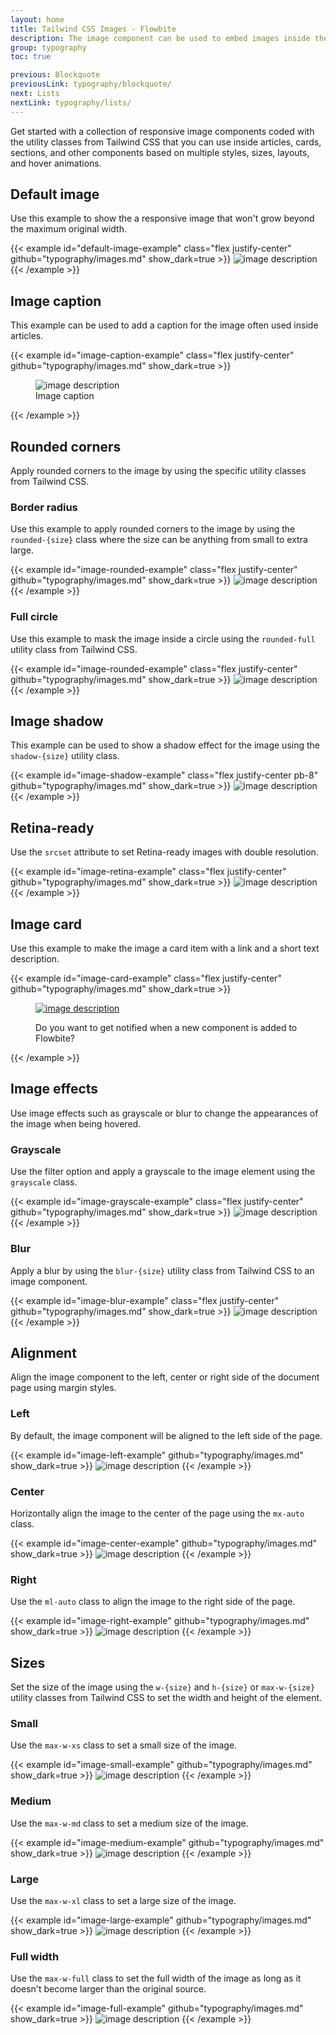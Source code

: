 ```yaml
---
layout: home
title: Tailwind CSS Images - Flowbite
description: The image component can be used to embed images inside the web page in articles and sections based on multiple styles, sizes, layouts and hover animations
group: typography
toc: true

previous: Blockquote
previousLink: typography/blockquote/
next: Lists
nextLink: typography/lists/
---
```


Get started with a collection of responsive image components coded with the utility classes from Tailwind CSS that you can use inside articles, cards, sections, and other components based on multiple styles, sizes, layouts, and hover animations.

## Default image

Use this example to show the a responsive image that won't grow beyond the maximum original width.

{{< example id="default-image-example" class="flex justify-center" github="typography/images.md" show_dark=true >}}
<img class="h-auto max-w-full" src="/docs/images/examples/image-1@2x.jpg" alt="image description">
{{< /example >}}

## Image caption

This example can be used to add a caption for the image often used inside articles.

{{< example id="image-caption-example" class="flex justify-center" github="typography/images.md" show_dark=true >}}
<figure class="max-w-lg">
  <img class="h-auto max-w-full rounded-lg" src="/docs/images/examples/image-3@2x.jpg" alt="image description">
  <figcaption class="mt-2 text-sm text-center text-gray-500 dark:text-gray-400">Image caption</figcaption>
</figure>
{{< /example >}}

## Rounded corners

Apply rounded corners to the image by using the specific utility classes from Tailwind CSS.

### Border radius

Use this example to apply rounded corners to the image by using the `rounded-{size}` class where the size can be anything from small to extra large.

{{< example id="image-rounded-example" class="flex justify-center" github="typography/images.md" show_dark=true >}}
<img class="h-auto max-w-lg rounded-lg" src="/docs/images/examples/image-1@2x.jpg" alt="image description">
{{< /example >}}

### Full circle

Use this example to mask the image inside a circle using the `rounded-full` utility class from Tailwind CSS.

{{< example id="image-rounded-example" class="flex justify-center" github="typography/images.md" show_dark=true >}}
<img class="rounded-full w-96 h-96" src="/docs/images/examples/image-4@2x.jpg" alt="image description">
{{< /example >}}

## Image shadow

This example can be used to show a shadow effect for the image using the `shadow-{size}` utility class.

{{< example id="image-shadow-example" class="flex justify-center pb-8" github="typography/images.md" show_dark=true >}}
<img class="h-auto max-w-xl rounded-lg shadow-xl dark:shadow-gray-800" src="/docs/images/examples/image-2@2x.jpg" alt="image description">
{{< /example >}}

## Retina-ready

Use the `srcset` attribute to set Retina-ready images with double resolution.

{{< example id="image-retina-example" class="flex justify-center" github="typography/images.md" show_dark=true >}}
<img srcset="/docs/images/examples/image-1.jpg 1x, /docs/images/examples/image-1@2x.jpg 2x" class="w-full h-auto max-w-xl rounded-lg" alt="image description">
{{< /example >}}

## Image card

Use this example to make the image a card item with a link and a short text description.

{{< example id="image-card-example" class="flex justify-center" github="typography/images.md" show_dark=true >}}
<figure class="relative max-w-sm transition-all duration-300 cursor-pointer filter grayscale hover:grayscale-0">
  <a href="#">
    <img class="rounded-lg" src="https://flowbite.s3.amazonaws.com/blocks/marketing-ui/content/content-gallery-3.png" alt="image description">
  </a>
  <figcaption class="absolute px-4 text-lg text-white bottom-6">
      <p>Do you want to get notified when a new component is added to Flowbite?</p>
  </figcaption>
</figure>
{{< /example >}}

## Image effects

Use image effects such as grayscale or blur to change the appearances of the image when being hovered.

### Grayscale

Use the filter option and apply a grayscale to the image element using the `grayscale` class.

{{< example id="image-grayscale-example" class="flex justify-center" github="typography/images.md" show_dark=true >}}
<img class="h-auto max-w-lg transition-all duration-300 rounded-lg cursor-pointer filter grayscale hover:grayscale-0" src="https://flowbite.s3.amazonaws.com/blocks/marketing-ui/content/content-gallery-3.png" alt="image description">
{{< /example >}}

### Blur

Apply a blur by using the `blur-{size}` utility class from Tailwind CSS to an image component.

{{< example id="image-blur-example" class="flex justify-center" github="typography/images.md" show_dark=true >}}
<img class="h-auto max-w-lg transition-all duration-300 rounded-lg blur-sm hover:blur-none" src="https://flowbite.s3.amazonaws.com/blocks/marketing-ui/content/content-gallery-3.png" alt="image description">
{{< /example >}}

## Alignment

Align the image component to the left, center or right side of the document page using margin styles.

### Left

By default, the image component will be aligned to the left side of the page.

{{< example id="image-left-example" github="typography/images.md" show_dark=true >}}
<img class="h-auto max-w-lg" src="/docs/images/examples/image-1@2x.jpg" alt="image description">
{{< /example >}}

### Center

Horizontally align the image to the center of the page using the `mx-auto` class.

{{< example id="image-center-example" github="typography/images.md" show_dark=true >}}
<img class="h-auto max-w-lg mx-auto" src="/docs/images/examples/image-1@2x.jpg" alt="image description">
{{< /example >}}

### Right

Use the `ml-auto` class to align the image to the right side of the page.

{{< example id="image-right-example" github="typography/images.md" show_dark=true >}}
<img class="h-auto max-w-lg ml-auto" src="/docs/images/examples/image-1@2x.jpg" alt="image description">
{{< /example >}}

## Sizes

Set the size of the image using the `w-{size}` and `h-{size}` or `max-w-{size}` utility classes from Tailwind CSS to set the width and height of the element.

### Small

Use the `max-w-xs` class to set a small size of the image.

{{< example id="image-small-example" github="typography/images.md" show_dark=true >}}
<img class="h-auto max-w-xs" src="/docs/images/examples/image-1@2x.jpg" alt="image description">
{{< /example >}}

### Medium

Use the `max-w-md` class to set a medium size of the image.

{{< example id="image-medium-example" github="typography/images.md" show_dark=true >}}
<img class="h-auto max-w-md" src="/docs/images/examples/image-1@2x.jpg" alt="image description">
{{< /example >}}

### Large

Use the `max-w-xl` class to set a large size of the image.

{{< example id="image-large-example" github="typography/images.md" show_dark=true >}}
<img class="h-auto max-w-xl" src="/docs/images/examples/image-1@2x.jpg" alt="image description">
{{< /example >}}

### Full width

Use the `max-w-full` class to set the full width of the image as long as it doesn't become larger than the original source.

{{< example id="image-full-example" github="typography/images.md" show_dark=true >}}
<img class="h-auto max-w-full" src="/docs/images/examples/image-1@2x.jpg" alt="image description">
{{< /example >}}
